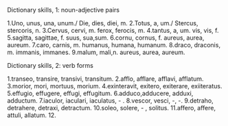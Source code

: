 Dictionary skills, 1: noun-adjective pairs

1.Uno, unus, una, unum./ Die, dies, diei, m.
2.Totus, a, um./ Stercus, stercoris, n.
3.Cervus, cervi, m. ferox, ferocis, m.
4.tantus, a, um. vis, vis, f.
5.sagitta, sagittae, f. suus, sua,sum.
6.cornu, cornus, f. aureus, aurea, aureum.
7.caro, carnis, m. humanus, humana, humanum.
8.draco, draconis, m. immanis, immanes.
9.malum, mali,n. aureus, aurea, aureum.

Dictionary skills, 2: verb forms

1.transeo, transire, transivi, transitum.
2.afflo, afflare, afflavi, afflatum.
3.morior, mori, mortuus, morium.
4.exinteravit, exitero, exiterare, exiiteratus.
5.effugio, effugere, effugi, effugitum.
6.adduco,adducere, adduxi, adductum.
7.iaculor, iaculari, iaculatus, - .
8.vescor, vesci, -, -.
9.detraho, detrahere, detraxi, detractum.
10.soleo, solere, - , solitus.
11.affero, affere, attuli, allatum.
12.

